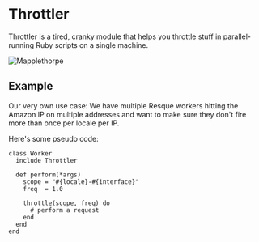 Throttler
=========

Throttler is a tired, cranky module that helps you throttle stuff in parallel-running Ruby scripts on a single machine.

![Mapplethorpe](https://github.com/papercavalier/throttler/raw/master/mapplethorpe_chains.jpg)

Example
-------

Our very own use case: We have multiple Resque workers hitting the Amazon IP on multiple addresses and want to make sure they don't fire more than once per locale per IP.

Here's some pseudo code:

    class Worker
      include Throttler

      def perform(*args)
        scope = "#{locale}-#{interface}"
        freq  = 1.0

        throttle(scope, freq) do
          # perform a request
        end
      end
    end
